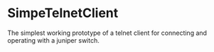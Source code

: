 # SimpeTelnetClient
The simplest working prototype of a telnet client for connecting and operating with a juniper switch.
